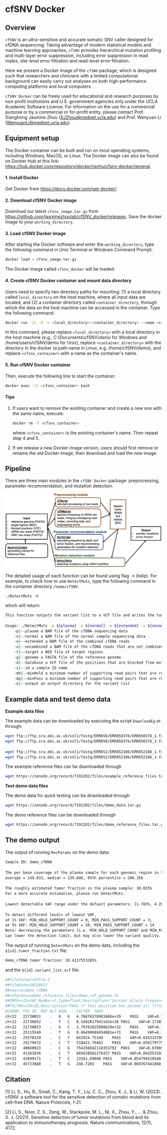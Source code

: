 # cfSNV Docker

## Overview

`cfSNV` is an ultra-sensitive and accurate somatic SNV caller designed for cfDNA sequencing. Taking advantage of modern statistical models and machine learning approaches, `cfSNV` provides hierarchical mutation profiling and multi-layer error suppression, including error suppression in read mates, site-level error filtration and read-level error filtration.

Here we present a Docker image of the `cfSNV` package, which is designed such that researchers and clinicians with a limited computational background can easily carry out analyses on both high-performance computing platforms and local computers.

`cfSNV Docker` can be freely used for educational and research purposes by non-profit institutions and U.S. government agencies only under the UCLA Academic Software License. For information on the use for a commercial purpose or by a commercial or for-profit entity, please contact Prof. Xianghong Jasmine Zhou (XJZhou@mednet.ucla.edu) and Prof. Wenyuan Li (WenyuanLi@mednet.ucla.edu).

## Equipment setup

The Docker container can be built and run on most operating systems, including Windows, MacOS, or Linux.
The Docker image can also be found on Docker Hub at this link: https://hub.docker.com/repository/docker/ranhu/cfsnv-docker/general.

#### 1. Install Docker

Get Docker from https://docs.docker.com/get-docker/.

#### 2. Download cfSNV Docker image

Download our latest `cfsnv_image.tar.gz` from https://github.com/jasminezhoulab/cfSNV_docker/releases. Save the docker image to your `working_directory`.

#### 3. Load cfSNV Docker image

After starting the Docker software and enter the `working_directory`, type the following command in Unix Terminal or Windows Command Prompt:

```bash
docker load < cfsnv_image.tar.gz
```

The Docker image called `cfsnv_docker` will be loaded. 

#### 4. Create cfSNV Docker container and mount data directory

Users need to specify two directory paths for mounting: (1) a local directory called `local_directory` on the host machine, where all input data are located, and (2) a container directory called `container_directory`, through which the data on the host machine can be accessed in the container. Type the following command:

```bash
docker run -it -d -v <local_directory>:<container_directory> --name <cfsnv_container> cfsnv_docker bash
```

In this command, please replace `<local_directory>` with a local directory in the host machine (e.g., C:\Documents\cfSNV\demo for Windows and /home/users/cfSNV/demo for Unix), replace `<container_directory>` with the directory in the docker (a path name in Linux, e.g. /home/cfSNV/demo), and replace `<cfsnv_container>` with a name as the container's name.

#### 5. Run cfSNV Docker container

Then, execute the following line to start the container:

```bash
docker exec -it <cfsnv_container> bash
```

#### Tips

1. If users want to remove the existing container and create a new one with the same name, execute:

   ```bash
   docker rm -f <cfsnv_container>
   ```

   where `<cfsnv_container>` is the existing container's name. Then repeat step 4 and 5.
2. If we release a new Docker image version, users should first remove or rename the old Docker image, then download and load the new image.


## Pipeline

There are three main modules in the `cfSNV Docker` package: preprocessing, parameter recommendation, and mutation detection.

![cfSNV_pipeline](./pic/cfSNV_pipeline.jpg)

The detailed usage of each function can be found using flag `-h` (help). For example, to check how to use `DetectMuts`, type the following command in the container directory `/home/cfSNV`:

```
./DetectMuts -h
```

which will return:

```bash
This function outputs the variant list to a VCF file and writes the tumor fraction to a TXT file.

Usage: ./DetectMuts -p ${plasma} -n ${normal} -e ${extended} -u ${uncombined} -t ${target} -g ${genome} -d ${database} -i ${id} -mh ${minHold} -mp ${minPass} -o ${output}
	-p|--plasma a BAM file of the cfDNA sequencing data
	-n|--normal a BAM file of the normal sample sequencing data
	-e|--extended a BAM file of the combined cfDNA reads
	-u|--uncombined a BAM file of the cfDNA reads that are not combined
	-t|--target a BED file of target regions
	-g|--genome a FASTA file of the reference genome
	-d|--database a VCF file of the positions that are blocked from mutation calling, e.g. a common SNP database
	-i|--id a sample ID name
	-mh|--minHold a minimum number of supporting read pairs that are required for mutations in the HOLD category. Default is 12
	-mp|--minPass a minimum number of supporting read pairs that are required for mutations in the PASS category. Default is 5
	-o|--output an output directory for the variant list
```

## Example data and test demo data

**Example data files**

The example data can be downloaded by executing the script `DownloadEg` or through:

```bash
wget ftp://ftp.sra.ebi.ac.uk/vol1/fastq/ERR850/ERR850376/ERR850376_1.fastq.gz
wget ftp://ftp.sra.ebi.ac.uk/vol1/fastq/ERR850/ERR850376/ERR850376_2.fastq.gz

wget ftp://ftp.sra.ebi.ac.uk/vol1/fastq/ERR852/ERR852106/ERR852106_1.fastq.gz
wget ftp://ftp.sra.ebi.ac.uk/vol1/fastq/ERR852/ERR852106/ERR852106_2.fastq.gz
```

The example reference files can be downloaded through

```bash
wget https://zenodo.org/record/7191202/files/example_reference_files.tar.gz
```

**Test demo data files**

The demo data for quick testing can be downloaded through

```bash
wget https://zenodo.org/record/7191202/files/demo_data.tar.gz
```

The demo reference files can be downloaded through

```bash
wget https://zenodo.org/record/7191202/files/demo_reference_files.tar.gz
```

## The demo output

The output of running `RecParams` on the demo data:

```bash
Sample ID: demo_cfDNA

The per base coverage of the plasma sample for each genomic region in the target bed file:
average = 149.833, median = 139.046, 95th percentile = 280.356 

The roughly estimated tumor fraction in the plasma sample: 10.025% 
For a more accurate estimation, please run DetectMuts. 

Lowest detectable VAF range under the default parameters: [1.783%, 4.28%] 

To detect different levels of lowest VAF, 
at 1% VAF: MIN_HOLD_SUPPORT_COUNT = 9, MIN_PASS_SUPPORT_COUNT = 3; 
at 5% VAF: MIN_HOLD_SUPPORT_COUNT = 20, MIN_PASS_SUPPORT_COUNT = 14 
Note: decreasing the parameters (i.e. MIN_HOLD_SUPPORT_COUNT and MIN_PASS_SUPPORT_COUNT) 
can lower the detection limit, but may also lower the variant quality.
```

The output of running `DetectMuts` on the demo data, including the `${id}.tumor_fraction.txt` file:

```bash
demo_cfDNA tumor fraction: 10.4117553285%
```

and the `${id}.variant_list.vcf` file:

```bash
##fileformat=VCFv4.2
##fileDate=20220417
##source=demo_cfDNA
##reference=demo_reference_files/demo_ref_genome.fa
##INFO=<ID=VAF,Number=1,Type=Float,Description="Variant Allele Frequency">
##FILTER=<ID=ID,Description="PASS if this position has passed all filters">
#CHROM	POS	ID	REF	ALT	QUAL	FILTER	INFO
chr22	22730851	.	A	G	4.76876578963686e+29	PASS	VAF=0.177570093458
chr22	22730852	.	T	C	8.5492017941142e+28	PASS	VAF=0.173076923077
chr22	22730853	.	G	C	2.79763925080629e+32	PASS	VAF=0.173076923077
chr22	25115549	.	T	G	9.66499609454881e+71	PASS	VAF=0.189189189189
chr22	25570329	.	C	T	643924.75349	PASS	VAF=0.026315789474
chr22	29179472	.	C	T	518422.76463	PASS	VAF=0.056179775281
chr22	40660923	.	C	G	754256842110353792	PASS	VAF=0.078651685393
chr22	41363836	.	C	T	665638501276337	PASS	VAF=0.042553191489
chr22	42899171	.	T	C	13161.69048	PASS	VAF=0.054794520548
chr22	45723880	.	T	G	246.7265	PASS	VAF=0.069767441860
```

## Citation

[1] Li, S., Hu, R., Small, C., Kang, T. Y., Liu, C. C., Zhou, X. J., & Li, W. (2023). cfSNV: a software tool for the sensitive detection of somatic mutations from cell-free DNA. Nature Protocols, 1-21.

[2] Li, S., Noor, Z. S., Zeng, W., Stackpole, M. L., Ni, X., Zhou, Y., ... & Zhou, X. J. (2021). Sensitive detection of tumor mutations from blood and its application to immunotherapy prognosis. Nature communications, 12(1), 4172.
